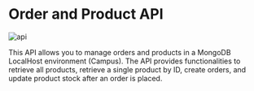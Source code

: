 # Order and Product API

![api](https://github.com/user-attachments/assets/cda85b51-79a0-410e-a380-d57a5712b04d)

This API allows you to manage orders and products in a MongoDB LocalHost environment (Campus). The API provides functionalities to retrieve all products, retrieve a single product by ID, create orders, and update product stock after an order is placed.



